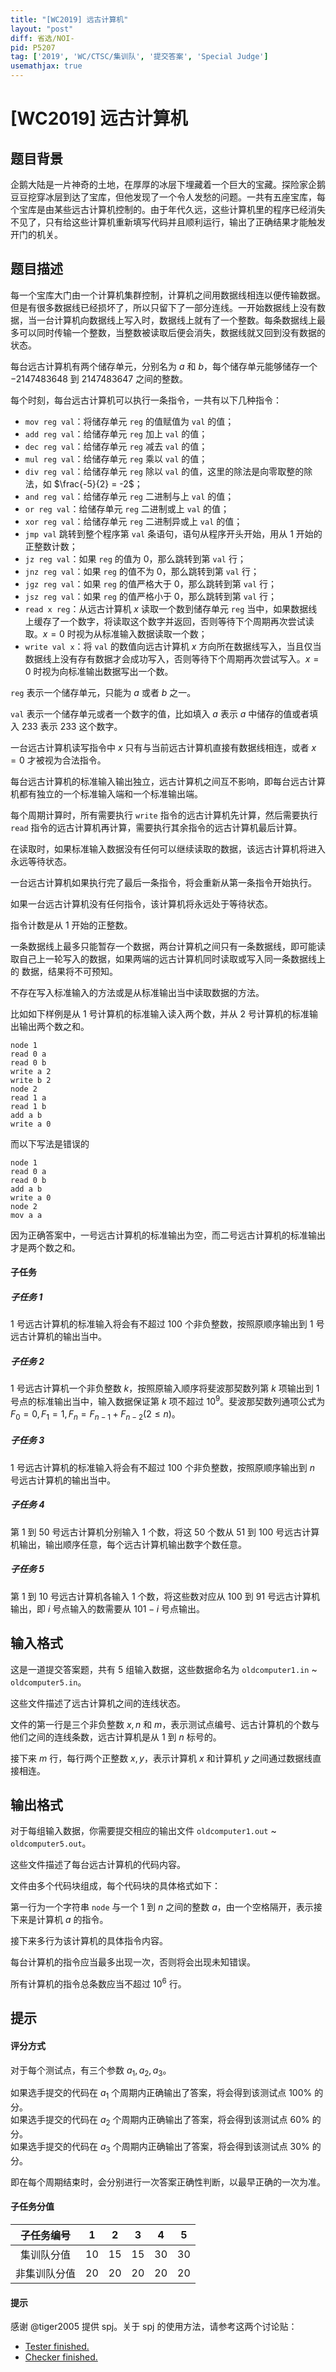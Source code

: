 ```yaml
---
title: "[WC2019] 远古计算机"
layout: "post"
diff: 省选/NOI-
pid: P5207
tag: ['2019', 'WC/CTSC/集训队', '提交答案', 'Special Judge']
usemathjax: true
---
```


# [WC2019] 远古计算机
## 题目背景

企鹅大陆是一片神奇的土地，在厚厚的冰层下埋藏着一个巨大的宝藏。探险家企鹅豆豆挖穿冰层到达了宝库，但他发现了一个令人发愁的问题。一共有五座宝库，每个宝库是由某些远古计算机控制的。由于年代久远，这些计算机里的程序已经消失不见了，只有给这些计算机重新填写代码并且顺利运行，输出了正确结果才能触发开门的机关。
## 题目描述

每一个宝库大门由一个计算机集群控制，计算机之间用数据线相连以便传输数据。但是有很多数据线已经损坏了，所以只留下了一部分连线。一开始数据线上没有数据，当一台计算机向数据线上写入时，数据线上就有了一个整数。每条数据线上最多可以同时传输一个整数，当整数被读取后便会消失，数据线就又回到没有数据的状态。

每台远古计算机有两个储存单元，分别名为 $a$ 和 $b$，每个储存单元能够储存一个 $-2147483648$ 到 $2147483647$ 之间的整数。

每个时刻，每台远古计算机可以执行一条指令，一共有以下几种指令：
- `mov reg val`：将储存单元 `reg` 的值赋值为 `val` 的值；
- `add reg val`：给储存单元 `reg` 加上 `val` 的值；
- `dec reg val`：给储存单元 `reg` 减去 `val` 的值；
- `mul reg val`：给储存单元 `reg` 乘以 `val` 的值；
- `div reg val`：给储存单元 `reg` 除以 `val` 的值，这里的除法是向零取整的除法，如 $\frac{-5}{2} = -2$；
- `and reg val`：给储存单元 `reg` 二进制与上 `val` 的值；
- `or reg val`：给储存单元 `reg` 二进制或上 `val` 的值；
- `xor reg val`：给储存单元 `reg` 二进制异或上 `val` 的值；
- `jmp val` 跳转到整个程序第 `val` 条语句，语句从程序开头开始，用从 $1$ 开始的正整数计数；
- `jz reg val`：如果 `reg` 的值为 $0$，那么跳转到第 `val` 行；
- `jnz reg val`：如果 `reg` 的值不为 $0$，那么跳转到第 `val` 行；
- `jgz reg val`：如果 `reg` 的值严格大于 $0$，那么跳转到第 `val` 行；
- `jsz reg val`：如果 `reg` 的值严格小于 $0$，那么跳转到第 `val` 行；
- `read x reg`：从远古计算机 $x$ 读取一个数到储存单元 `reg` 当中，如果数据线上缓存了一个数字，将读取这个数字并返回，否则等待下个周期再次尝试读取。$x = 0$ 时视为从标准输入数据读取一个数；
- `write val x`：将 `val` 的数值向远古计算机 $x$ 方向所在数据线写入，当且仅当数据线上没有存有数据才会成功写入，否则等待下个周期再次尝试写入。$x = 0$ 时视为向标准输出数据写出一个数。

`reg` 表示一个储存单元，只能为 $a$ 或者 $b$ 之一。

`val` 表示一个储存单元或者一个数字的值，比如填入 $a$ 表示 $a$ 中储存的值或者填入 $233$ 表示 $233$ 这个数字。

一台远古计算机读写指令中 $x$ 只有与当前远古计算机直接有数据线相连，或者 $x=0$ 才被视为合法指令。

每台远古计算机的标准输入输出独立，远古计算机之间互不影响，即每台远古计算机都有独立的一个标准输入端和一个标准输出端。

每个周期计算时，所有需要执行 `write` 指令的远古计算机先计算，然后需要执行 `read` 指令的远古计算机再计算，需要执行其余指令的远古计算机最后计算。

在读取时，如果标准输入数据没有任何可以继续读取的数据，该远古计算机将进入永远等待状态。

一台远古计算机如果执行完了最后一条指令，将会重新从第一条指令开始执行。

如果一台远古计算机没有任何指令，该计算机将永远处于等待状态。

指令计数是从 $1$ 开始的正整数。

一条数据线上最多只能暂存一个数据，两台计算机之间只有一条数据线，即可能读取自己上一轮写入的数据，如果两端的远古计算机同时读取或写入同一条数据线上的
数据，结果将不可预知。

不存在写入标准输入的方法或是从标准输出当中读取数据的方法。

比如如下样例是从 $1$ 号计算机的标准输入读入两个数，并从 $2$ 号计算机的标准输出输出两个数之和。

```plain
node 1
read 0 a
read 0 b
write a 2
write b 2
node 2
read 1 a
read 1 b
add a b
write a 0
```

而以下写法是错误的

```plain
node 1
read 0 a
read 0 b
add a b
write a 0
node 2
mov a a
```

因为正确答案中，一号远古计算机的标准输出为空，而二号远古计算机的标准输出才是两个数之和。

#### 子任务

##### 子任务 1
$1$ 号远古计算机的标准输入将会有不超过 $100$ 个非负整数，按照原顺序输出到 $1$ 号远古计算机的输出当中。

##### 子任务 2
$1$ 号远古计算机一个非负整数 $k$，按照原输入顺序将斐波那契数列第 $k$ 项输出到 $1$ 号点的标准输出当中，输入数据保证第 $k$ 项不超过 $10^9$。斐波那契数列通项公式为 $F_0 = 0, F_1 = 1, F_n = F_{n-1} + F_{n-2}(2 \le n)$。

##### 子任务 3
$1$ 号远古计算机的标准输入将会有不超过 $100$ 个非负整数，按照原顺序输出到 $n$ 号远古计算机的输出当中。

##### 子任务 4
第 $1$ 到 $50$ 号远古计算机分别输入 $1$ 个数，将这 $50$ 个数从 $51$ 到 $100$ 号远古计算机输出，输出顺序任意，每个远古计算机输出数字个数任意。

##### 子任务 5
第 $1$ 到 $10$ 号远古计算机各输入 $1$ 个数，将这些数对应从 $100$ 到 $91$ 号远古计算机输出，即 $i$ 号点输入的数需要从 $101 - i$ 号点输出。
## 输入格式

这是一道提交答案题，共有 $5$ 组输入数据，这些数据命名为 `oldcomputer1.in` ~ `oldcomputer5.in`。

这些文件描述了远古计算机之间的连线状态。

文件的第一行是三个非负整数 $x,n$ 和 $m$，表示测试点编号、远古计算机的个数与他们之间的连线条数，远古计算机是从 $1$ 到 $n$ 标号的。

接下来 $m$ 行，每行两个正整数 $x, y$，表示计算机 $x$ 和计算机 $y$ 之间通过数据线直接相连。
## 输出格式

对于每组输入数据，你需要提交相应的输出文件 `oldcomputer1.out` ~ `oldcomputer5.out`。

这些文件描述了每台远古计算机的代码内容。

文件由多个代码块组成，每个代码块的具体格式如下：

第一行为一个字符串 `node` 与一个 $1$ 到 $n$ 之间的整数 $a$，由一个空格隔开，表示接下来是计算机 $a$ 的指令。

接下来多行为该计算机的具体指令内容。

每台计算机的指令应当最多出现一次，否则将会出现未知错误。

所有计算机的指令总条数应当不超过 $10^6$ 行。
## 提示

#### 评分方式
对于每个测试点，有三个参数 $a_1, a_2, a_3$。

如果选手提交的代码在 $a_1$ 个周期内正确输出了答案，将会得到该测试点 $100\%$ 的分。  
如果选手提交的代码在 $a_2$ 个周期内正确输出了答案，将会得到该测试点 $60\%$ 的分。  
如果选手提交的代码在 $a_3$ 个周期内正确输出了答案，将会得到该测试点 $30\%$ 的分。

即在每个周期结束时，会分别进行一次答案正确性判断，以最早正确的一次为准。

#### 子任务分值
|  子任务编号  | $1$  | $2$  | $3$  | $4$  | $5$  |
| :----------: | :--: | :--: | :--: | :--: | :--: |
|  集训队分值  | $10$ | $15$ | $15$ | $30$ | $30$ |
| 非集训队分值 | $20$ | $20$ | $20$ | $20$ | $20$ |

#### 提示

感谢 @tiger2005 提供 spj。关于 spj 的使用方法，请参考这两个讨论贴：
- [Tester finished.
](https://www.luogu.com.cn/discuss/show/245001)
- [Checker finished.](https://www.luogu.com.cn/discuss/show/245044)
